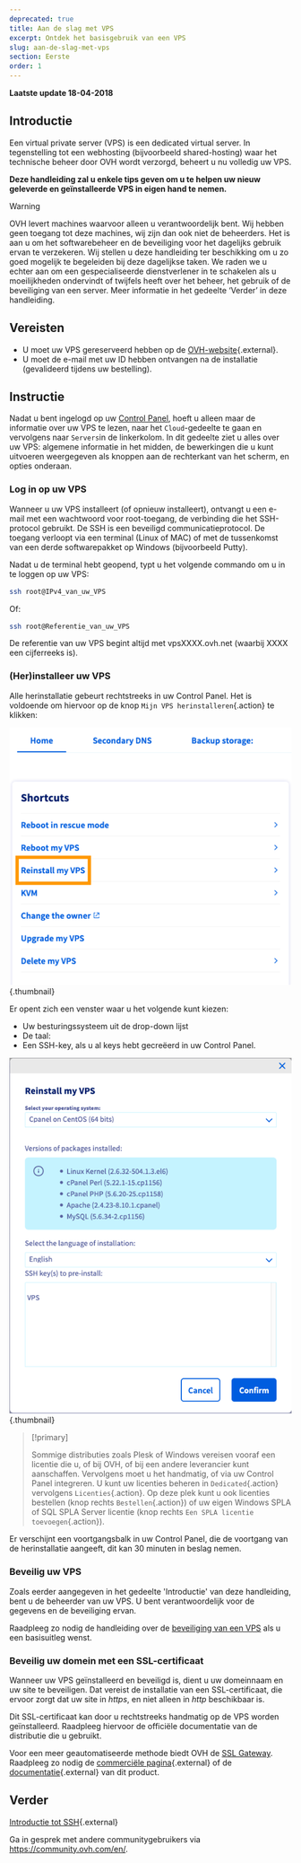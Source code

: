 ```yaml
---
deprecated: true
title: Aan de slag met VPS
excerpt: Ontdek het basisgebruik van een VPS
slug: aan-de-slag-met-vps 
section: Eerste 
order: 1
---
```


**Laatste update 18-04-2018**
 
## Introductie

Een virtual private server (VPS) is een dedicated virtual server. In tegenstelling tot een webhosting (bijvoorbeeld shared-hosting) waar het technische beheer door OVH wordt verzorgd, beheert u nu volledig uw VPS.

**Deze handleiding zal u enkele tips geven om u te helpen uw nieuw geleverde en geïnstalleerde VPS in eigen hand te nemen.**


> [!warning]
>
> OVH levert machines waarvoor alleen u verantwoordelijk bent. Wij hebben geen toegang tot deze machines, wij zijn dan ook niet de beheerders. Het is aan u om het softwarebeheer en de beveiliging voor het dagelijks gebruik ervan te verzekeren. Wij stellen u deze handleiding ter beschikking om u zo goed mogelijk te begeleiden bij deze dagelijkse taken. We raden we u echter aan om een gespecialiseerde dienstverlener in te schakelen als u moeilijkheden ondervindt of twijfels heeft over het beheer, het gebruik of de beveiliging van een server. Meer informatie in het gedeelte ‘Verder’ in deze handleiding.
> 


## Vereisten

- U moet uw VPS gereserveerd hebben op de [OVH-website](https://www.ovh.nl/vps/){.external}.
- U moet de e-mail met uw ID hebben ontvangen na de installatie (gevalideerd tijdens uw bestelling).


## Instructie

Nadat u bent ingelogd op uw [Control Panel](https://www.ovh.com/auth/?action=gotomanager), hoeft u alleen maar de informatie over uw VPS te lezen, naar het `Cloud`-gedeelte te gaan en vervolgens naar `Servers`in de linkerkolom. In dit gedeelte ziet u alles over uw VPS: algemene informatie in het midden, de bewerkingen die u kunt uitvoeren weergegeven als knoppen aan de rechterkant van het scherm, en opties onderaan.

### Log in op uw VPS

Wanneer u uw VPS installeert (of opnieuw installeert), ontvangt u een e-mail met een wachtwoord voor root-toegang, de verbinding die het SSH-protocol gebruikt. De SSH is een beveiligd communicatieprotocol. De toegang verloopt via een terminal (Linux of MAC) of met de tussenkomst van een derde softwarepakket op Windows (bijvoorbeeld Putty).

Nadat u de terminal hebt geopend, typt u het volgende commando om u in te loggen op uw VPS:

```sh
ssh root@IPv4_van_uw_VPS
```

Of:

```sh
ssh root@Referentie_van_uw_VPS
```

De referentie van uw VPS begint altijd met vpsXXXX.ovh.net (waarbij XXXX een cijferreeks is).


### (Her)installeer uw VPS

Alle herinstallatie gebeurt rechtstreeks in uw Control Panel. Het is voldoende om hiervoor op de knop `Mijn VPS herinstalleren`{.action} te klikken:

![Herinstallatie van de VPS](images/reinstall_manager.png){.thumbnail}

Er opent zich een venster waar u het volgende kunt kiezen:

- Uw besturingssysteem uit de drop-down lijst
- De taal:
- Een SSH-key, als u al keys hebt gecreëerd in uw Control Panel.


![Keuzemenu voor de herinstallatie](images/reinstall_menu.png){.thumbnail}

> [!primary]
>
> Sommige distributies zoals Plesk of Windows vereisen vooraf een licentie die u, of bij OVH, of bij een andere leverancier kunt aanschaffen. Vervolgens moet u het handmatig, of via uw Control Panel integreren. U kunt uw licenties beheren in `Dedicated`{.action} vervolgens `Licenties`{.action}. Op deze plek kunt u ook licenties bestellen (knop rechts `Bestellen`{.action}) of uw eigen Windows SPLA of SQL SPLA Server licentie (knop rechts `Een SPLA licentie toevoegen`{.action}).
> 

Er verschijnt een voortgangsbalk in uw Control Panel, die de voortgang van de herinstallatie aangeeft, dit kan 30 minuten in beslag nemen.


### Beveilig uw VPS

Zoals eerder aangegeven in het gedeelte 'Introductie' van deze handleiding, bent u de beheerder van uw VPS. U bent verantwoordelijk voor de gegevens en de beveiliging ervan.

Raadpleeg zo nodig de handleiding over de [beveiliging van een VPS](https://docs.ovh.com/nl/vps/tips-beveiliging-vps/) als u een basisuitleg wenst.


### Beveilig uw domein met een SSL-certificaat

Wanneer uw VPS geïnstalleerd en beveiligd is, dient u uw domeinnaam en uw site te beveiligen. Dat vereist de installatie van een SSL-certificaat, die ervoor zorgt dat uw site in *https*, en niet alleen in *http* beschikbaar is.

Dit SSL-certificaat kan door u rechtstreeks handmatig op de VPS worden geïnstalleerd. Raadpleeg hiervoor de officiële documentatie van de distributie die u gebruikt.

Voor een meer geautomatiseerde methode biedt OVH de [SSL Gateway](https://www.ovh.nl/ssl-gateway/). Raadpleeg zo nodig de [commerciële pagina](https://www.ovh.nl/ssl-gateway/){.external} of de [documentatie](https://docs.ovh.com/nl/ssl-gateway/){.external} van dit product.

## Verder

[Introductie tot SSH](https://docs.ovh.com/nl/dedicated/ssh-introductie/){.external}

Ga in gesprek met andere communitygebruikers via <https://community.ovh.com/en/>.